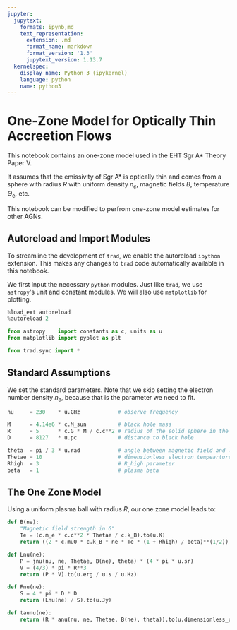 ```yaml
---
jupyter:
  jupytext:
    formats: ipynb,md
    text_representation:
      extension: .md
      format_name: markdown
      format_version: '1.3'
      jupytext_version: 1.13.7
  kernelspec:
    display_name: Python 3 (ipykernel)
    language: python
    name: python3
---
```


# One-Zone Model for Optically Thin Accreetion Flows

This notebook contains an one-zone model used in the EHT Sgr A* Theory Paper V.

It assumes that the emissivity of Sgr A* is optically thin and comes from a sphere with radius $R$ with uniform density $n_e$, magnetic fields $B$, temperature $\Theta_\mathrm{e}$, etc.

This notebook can be modified to perfrom one-zone model estimates for other AGNs.


## Autoreload and Import Modules

To streamline the development of `trad`, we enable the autoreload `ipython` extension.
This makes any changes to `trad` code automatically available in this notebook. 

We first input the necessary `python` modules.  Just like `trad`, we use `astropy`'s unit and constant modules.
We will also use `matplotlib` for plotting.

```python
%load_ext autoreload
%autoreload 2

from astropy    import constants as c, units as u
from matplotlib import pyplot as plt

from trad.sync import *
```

## Standard Assumptions

We set the standard parameters.
Note that we skip setting the electron number density $n_e$, because that is the parameter we need to fit.

```python
nu     = 230    * u.GHz            # observe frequency

M      = 4.14e6 * c.M_sun          # black hole mass
R      = 5      * c.G * M / c.c**2 # radius of the solid sphere in the one-zone model 
D      = 8127   * u.pc             # distance to black hole

theta  = pi / 3 * u.rad            # angle between magnetic field and line of sight
Thetae = 10                        # dimensionless electron tempearture
Rhigh  = 3                         # R_high parameter
beta   = 1                         # plasma beta
```

## The One Zone Model

Using a uniform plasma ball with radius $R$, our one zone model leads to:

```python
def B(ne):
    "Magnetic field strength in G"
    Te = (c.m_e * c.c**2 * Thetae / c.k_B).to(u.K)
    return ((2 * c.mu0 * c.k_B * ne * Te * (1 + Rhigh) / beta)**(1/2)).to(u.G)

def Lnu(ne):
    P = jnu(nu, ne, Thetae, B(ne), theta) * (4 * pi * u.sr)
    V = (4/3) * pi * R**3
    return (P * V).to(u.erg / u.s / u.Hz)

def Fnu(ne):
    S = 4 * pi * D * D
    return (Lnu(ne) / S).to(u.Jy)

def taunu(ne):
    return (R * anu(nu, ne, Thetae, B(ne), theta)).to(u.dimensionless_unscaled)
```
